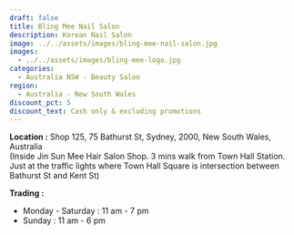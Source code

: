 ```yaml
---
draft: false
title: Bling Mee Nail Salon
description: Korean Nail Salon
image: ../../assets/images/bling-mee-nail-salon.jpg
images:
  - ../../assets/images/bling-mee-logo.jpg
categories:
  - Australia NSW - Beauty Salon
region:
  - Australia - New South Wales
discount_pct: 5
discount_text: Cash only & excluding promotions
---
```

**Location :** Shop 125, 75 Bathurst St, Sydney, 2000, New South Wales, Australia\
(Inside Jin Sun Mee Hair Salon Shop. 3 mins walk from Town Hall Station. Just at the traffic lights where Town Hall Square is intersection between Bathurst St and Kent St)

**Trading :**

* Monday - Saturday : 11 am - 7 pm
* Sunday : 11 am - 6 pm
